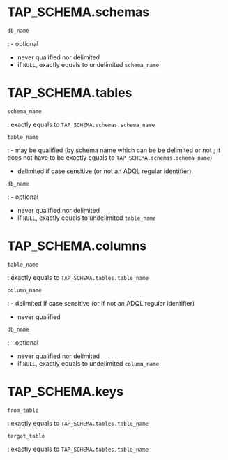 
# TAP_SCHEMA.schemas

`db_name`

:  - optional
   - never qualified nor delimited
   - if `NULL`, exactly equals to undelimited `schema_name`

# TAP_SCHEMA.tables

`schema_name`

:  exactly equals to `TAP_SCHEMA.schemas.schema_name`

`table_name`

:  - may be qualified (by schema name which can be be delimited or
     not ; it does not have to be exactly equals to
   `TAP_SCHEMA.schemas.schema_name`)
   - delimited if case sensitive (or not an    ADQL regular identifier)

`db_name`

:  - optional
   - never qualified nor delimited
   - if `NULL`, exactly equals to undelimited `table_name`

# TAP_SCHEMA.columns

`table_name`

:  exactly equals to `TAP_SCHEMA.tables.table_name`

`column_name`

:  - delimited if case sensitive (or if not an ADQL regular identifier)
   - never qualified

`db_name`

:  - optional
   - never qualified nor delimited
   - if `NULL`, exactly equals to undelimited `column_name`

# TAP_SCHEMA.keys

`from_table`

:  exactly equals to `TAP_SCHEMA.tables.table_name`

`target_table`

:  exactly equals to `TAP_SCHEMA.tables.table_name`

